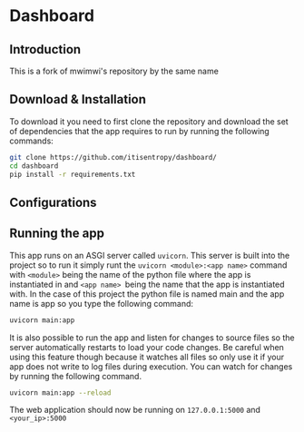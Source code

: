 



# Dashboard

## Introduction

This is a fork of mwimwi's  repository by the same name

## Download & Installation

To download it you need to first clone the repository and download the set of dependencies that the app requires to run by running the following commands:

```bash
git clone https://github.com/itisentropy/dashboard/
cd dashboard
pip install -r requirements.txt
```
## Configurations
## Running the app

This app runs on an ASGI server called `uvicorn`. This server is built into the project so to run it simply runt the `uvicorn <module>:<app name>` command with `<module>` being the name of the python file where the app is instantiated in and `<app name> `being the name that the app is instantiated with. In the case of this project the python file is named main and the app name is app so you type the following command:

```bash
uvicorn main:app
```
It is also possible to run the app and listen for changes to source files so the server automatically restarts to load your code changes. Be careful when using this feature though because it watches all files so only use it if your app does not write to log files during execution. You can watch for changes by running the following command.

```bash
uvicorn main:app --reload
```

The web application should now be running on `127.0.0.1:5000` and `<your_ip>:5000`